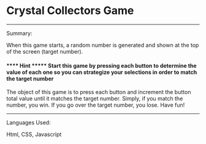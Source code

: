 <h1>Crystal Collectors Game</h1>
<hr large>

Summary:

When this game starts, a random number is generated and shown at the top of the screen (target number).

<h4> **** Hint *****  Start this game by pressing each button to determine the value of each one so you can strategize your selections in order to match the target number</h4>

The object of this game is to press each button and increment the button total value until it matches the target number. Simply, if you match the number, you win. If you go over the target number, you lose. Have fun!
<hr large>

Languages Used:

Html, CSS, Javascript
